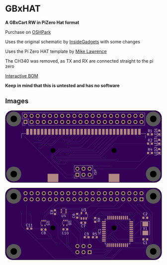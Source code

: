 # GBxHAT

**A GBxCart RW in PiZero Hat format**


Purchase on [OSHPark](https://oshpark.com/shared_projects/vM6Mm5Uu)

Uses the original schematic by [InsideGadgets](https://github.com/insidegadgets/GBxCart-RW) with some changes

Uses the Pi Zero HAT template by [Mike Lawrence](https://github.com/mikelawrence/RPi_Zero_pHat_Template)


The CH340 was removed, as TX and RX are connected straight to the pi zero

[Interactive BOM](https://martinrefseth.com/ibom/GBxHat)

**Keep in mind that this is untested and has no software**


## Images

![](front.png)

![](back.png)